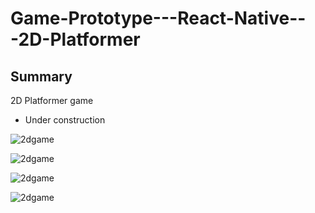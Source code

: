 # Game-Prototype---React-Native---2D-Platformer

## Summary

2D Platformer game
  - Under construction

![2dgame](https://user-images.githubusercontent.com/64096389/159224528-d8f2da55-c352-4a6c-9670-47d2a646993b.PNG)

![2dgame](https://user-images.githubusercontent.com/64096389/159224806-47ffd5df-99d4-421d-8b63-61750d110ef5.PNG)

![2dgame](https://user-images.githubusercontent.com/64096389/159224712-f11d1279-9b9f-4cef-8c6d-b9ad9a884f35.PNG)

![2dgame](https://user-images.githubusercontent.com/64096389/159224868-670befcb-7bbe-40b1-9f0c-26b7892f90a6.PNG)

